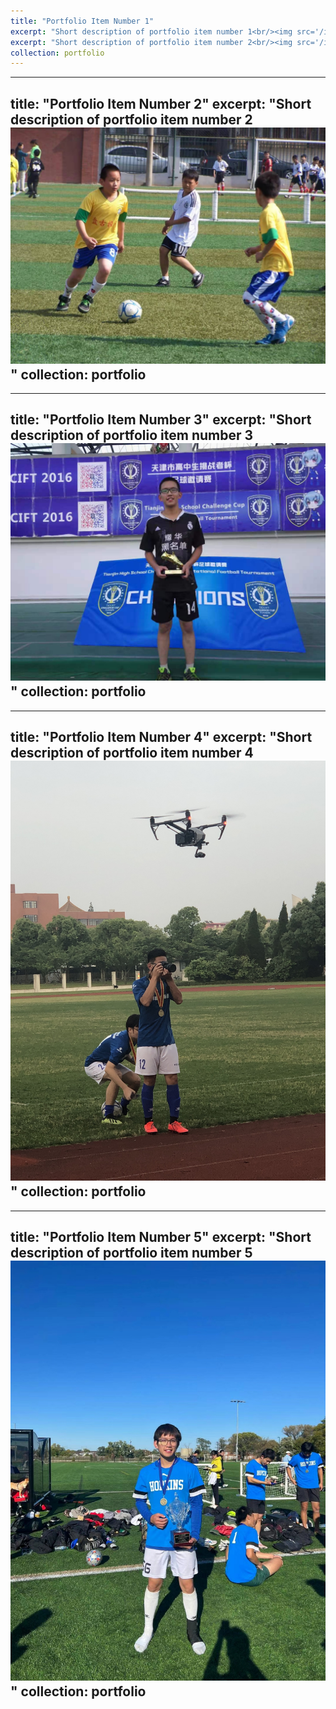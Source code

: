 ```yaml
---
title: "Portfolio Item Number 1"
excerpt: "Short description of portfolio item number 1<br/><img src='/images/1 year old.jpg' alt='1 year old'>"
excerpt: "Short description of portfolio item number 2<br/><img src='/images/9 years old.jpg' alt='9 Years Old - Elementary School'>"
collection: portfolio
---
```


---
title: "Portfolio Item Number 2"
excerpt: "Short description of portfolio item number 2<br/><img src='/images/9 years old.jpg' alt='9 Years Old - Elementary School'>"
collection: portfolio
---

---
title: "Portfolio Item Number 3"
excerpt: "Short description of portfolio item number 3<br/><img src='/images/15 years old.jpg' alt='15 Years Old - High School'>"
collection: portfolio
---

---
title: "Portfolio Item Number 4"
excerpt: "Short description of portfolio item number 4<br/><img src='/images/21 years old.jpg' alt='21 Years Old - Shanghai Jiao Tong University'>"
collection: portfolio
---

---
title: "Portfolio Item Number 5"
excerpt: "Short description of portfolio item number 5<br/><img src='/images/22 years old.jpg' alt='22 Years Old - Johns Hopkins University'>"
collection: portfolio
---
